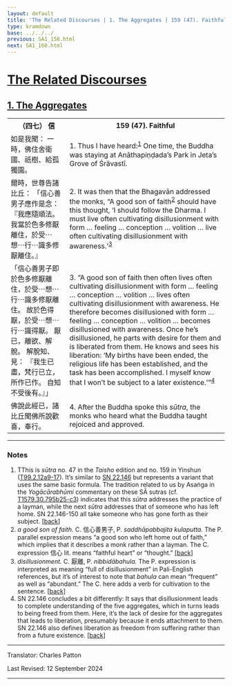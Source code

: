 ```yaml
---
layout: default
title: 'The Related Discourses | 1. The Aggregates | 159 (47). Faithful'
type: kramdown
base: ../../../
previous: SA1_158.html
next: SA1_160.html
---
```


<h1><a href='../index.html'>The Related Discourses</a></h1>
<h2><a href='index.html'>1. The Aggregates</a></h2>

<table class="trans">
  <th class='ch'>（四七） 信</th>
  <th class='en'>159 (47). Faithful</th>
  <tr>
    <td class="ch" title='t99.2.12a9'>如是我聞： 一時，佛住舍衛國、祇樹、給孤獨園。</td>
    <td id='p1'>1. Thus I have heard:<sup id="ref1"><a href="#n1">1</a></sup> One time, the Buddha was staying at Anāthapiṇḍada’s Park in Jeta’s Grove of Śrāvastī.</td>
  </tr>
  <tr>
    <td class="ch" title='t99.2.12a10'>爾時，世尊告諸比丘： 「信心善男子應作是念： 『我應隨順法。 我當於色多修厭離住，於受⋯想⋯行⋯識多修厭離住。』</td>
    <td id='p2'>2. It was then that the Bhagavān addressed the monks, “A good son of faith<sup id="ref2"><a href="#n2">2</a></sup> should have this thought, ‘I should follow the Dharma. I must live often cultivating disillusionment with form … feeling … conception … volition … live often cultivating disillusionment with awareness.’<sup id="ref3"><a href="#n3">3</a></sup></td>
  </tr>
  <tr>
    <td class="ch" title='t99.2.12a12'>「信心善男子即於色多修厭離住，於受⋯想⋯行⋯識多修厭離住。 故於色得厭，於受⋯想⋯行⋯識得厭。 厭已，離欲、解脫。 解脫知、見： 『我生已盡，梵行已立，所作已作。 自知不受後有。』」</td>
    <td id='p3'>3. “A good son of faith then often lives often cultivating disillusionment with form … feeling … conception … volition … lives often cultivating disillusionment with awareness. He therefore becomes disillusioned with form … feeling … conception … volition … becomes disillusioned with awareness. Once he’s disillusioned, he parts with desire for them and is liberated from  them. He knows and sees his liberation: ‘My births have been ended, the religious life has been established, and the task has been accomplished. I myself know that I won’t be subject to a later existence.’”<sup id="ref4"><a href="#n4">4</a></sup></td>
  </tr>
  <tr>
    <td class="ch" title='t99.2.12a16'>佛說此經已，諸比丘聞佛所說歡喜，奉行。</td>
    <td id='p4'>4. After the Buddha spoke this <em>sūtra</em>, the monks who heard what the Buddha taught rejoiced and approved.</td>
  </tr>
</table>

<hr/>

<h3 id="notes">Notes</h3>

<ol class="notes-list">
<li id="n1">TThis is <em>sūtra</em> no. 47 in the <cite>Taisho</cite> edition and no. 159 in Yinshun (<a href="https://cbetaonline.dila.edu.tw/zh/T02n0099_p0012a09" target="_blank">T99.2.12a9-17</a>). It’s similar to <a href="https://suttacentral.net/sn22.146" target="_blank">SN 22.146</a> but represents a variant that uses the same basic formula. The tradition related to us by Asaṅga in the <cite>Yogācārabhūmi</cite> commentary on these SĀ sutras (cf. <a href="https://cbetaonline.dila.edu.tw/zh/T30n1579_p0795b25" target="_blank">T1579.30.795b25-c3</a>) indicates that this <em>sūtra</em> addresses the practice of a layman, while the next <em>sūtra</em> addresses that of someone who has left home. SN 22.146-150 all take someone who has gone forth as their subject. [<a href="#ref1">back</a>]</li>
<li id="n2"><em>a good son of faith.</em> C. 信心善男子, P. <em>saddhāpabbajita kulaputta.</em> The P. parallel expression means “a good son who left home out of faith,” which implies that it describes a monk rather than a layman. The C. expression 信心 lit. means “faithful heart” or “thought.” [<a href="#ref2">back</a>]</li>
<li id="n3"><em>disillusionment.</em> C. 厭離, P. <em>nibbidābahula.</em> The P. expression is interpreted as meaning “full of disillusionment” in Pali-English references, but it’s of interest to note that <em>bahula</em> can mean “frequent” as well as “abundant.” The C. here adds a verb for cultivation to the sentence. [<a href="#ref3">back</a>]</li>
<li id="n4">SN 22.146 concludes a bit differently: It says that disillusionment leads to complete understanding of the five aggregates, which in turns leads to being freed from them. Here, it’s the lack of desire for the aggregates that leads to liberation, presumably because it ends attachment to them. SN 22.146 also defines liberation as freedom from suffering rather than from a future existence. [<a href="#ref4">back</a>]</li>
</ol>
<hr/>

<p class="translator">Translator: Charles Patton</p>
<p class='revised'>Last Revised: 12 September 2024</p>

<hr/>